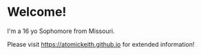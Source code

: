 # Welcome!

I'm a 16 yo Sophomore from Missouri.

Please visit https://atomickeith.github.io for extended information!
